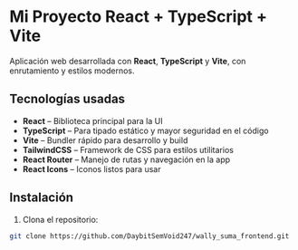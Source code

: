 # Mi Proyecto React + TypeScript + Vite

Aplicación web desarrollada con **React**, **TypeScript** y **Vite**, con enrutamiento y estilos modernos.

## Tecnologías usadas

- **React** – Biblioteca principal para la UI
- **TypeScript** – Para tipado estático y mayor seguridad en el código
- **Vite** – Bundler rápido para desarrollo y build
- **TailwindCSS** – Framework de CSS para estilos utilitarios
- **React Router** – Manejo de rutas y navegación en la app
- **React Icons** – Iconos listos para usar

## Instalación

1. Clona el repositorio:

```bash
git clone https://github.com/DaybitSemVoid247/wally_suma_frontend.git
```
